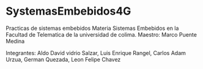 # SystemasEmbebidos4G
Practicas de sistemas embebidos
Materia Sistemas Embebidos en la Facultad de Telematica de la universidad de colima.
Maestro: Marco Puente Medina

Integrantes:
Aldo David vidrio Salzar, 
Luis Enrique Rangel, 
Carlos Adam Urzua, 
German Quezada, 
Leon Felipe Chavez
